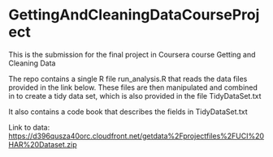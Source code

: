 # GettingAndCleaningDataCourseProject

This is the submission for the final project in Coursera course Getting and Cleaning Data

The repo contains a single R file run_analysis.R that reads the data files provided in the link below. 
These files are then manipulated and combined in to create a tidy data set, which is also provided in the file TidyDataSet.txt

It also contains a code book that describes the fields in TidyDataSet.txt

Link to data:
https://d396qusza40orc.cloudfront.net/getdata%2Fprojectfiles%2FUCI%20HAR%20Dataset.zip

